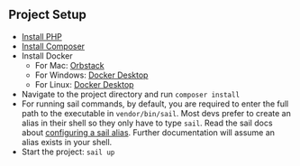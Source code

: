## Project Setup
* [Install PHP](https://www.php.net/manual/en/install.php)
* [Install Composer](https://getcomposer.org/doc/00-intro.md)
* Install Docker
  * For Mac: [Orbstack](https://docs.orbstack.dev/quick-start#installation)
  * For Windows: [Docker Desktop](https://docs.docker.com/desktop/install/windows-install/)
  * For Linux: [Docker Desktop](https://docs.docker.com/desktop/install/linux-install/)
* Navigate to the project directory and run `composer install`
* For running sail commands, by default, you are required to enter the full path to the executable in `vendor/bin/sail`. Most devs prefer to create an alias in their shell so they only have to type `sail`. Read the sail docs about [configuring a sail alias](https://laravel.com/docs/11.x/sail#configuring-a-shell-alias). Further documentation will assume an alias exists in your shell.
* Start the project: `sail up`
